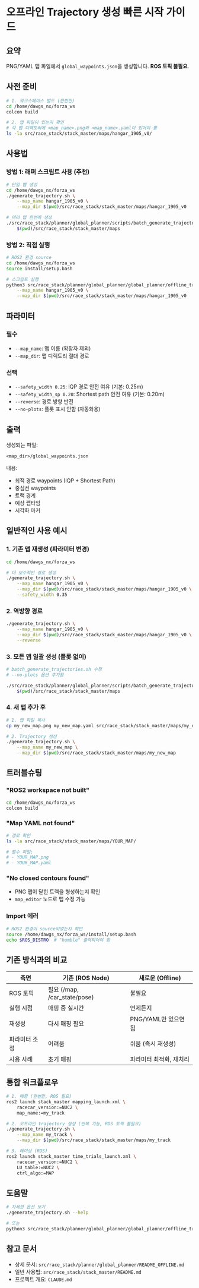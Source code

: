 # 오프라인 Trajectory 생성 빠른 시작 가이드

## 요약

PNG/YAML 맵 파일에서 `global_waypoints.json`을 생성합니다. **ROS 토픽 불필요**.

## 사전 준비

```bash
# 1. 워크스페이스 빌드 (한번만)
cd /home/dawgs_nx/forza_ws
colcon build

# 2. 맵 파일이 있는지 확인
# 각 맵 디렉토리에 <map_name>.png와 <map_name>.yaml이 있어야 함
ls -la src/race_stack/stack_master/maps/hangar_1905_v0/
```

## 사용법

### 방법 1: 래퍼 스크립트 사용 (추천)

```bash
# 단일 맵 생성
cd /home/dawgs_nx/forza_ws
./generate_trajectory.sh \
    --map_name hangar_1905_v0 \
    --map_dir $(pwd)/src/race_stack/stack_master/maps/hangar_1905_v0

# 여러 맵 한번에 생성
./src/race_stack/planner/global_planner/scripts/batch_generate_trajectories.sh \
    $(pwd)/src/race_stack/stack_master/maps
```

### 방법 2: 직접 실행

```bash
# ROS2 환경 source
cd /home/dawgs_nx/forza_ws
source install/setup.bash

# 스크립트 실행
python3 src/race_stack/planner/global_planner/global_planner/offline_trajectory_generator.py \
    --map_name hangar_1905_v0 \
    --map_dir $(pwd)/src/race_stack/stack_master/maps/hangar_1905_v0
```

## 파라미터

### 필수
- `--map_name`: 맵 이름 (확장자 제외)
- `--map_dir`: 맵 디렉토리 절대 경로

### 선택
- `--safety_width 0.25`: IQP 경로 안전 여유 (기본: 0.25m)
- `--safety_width_sp 0.20`: Shortest path 안전 여유 (기본: 0.20m)
- `--reverse`: 경로 방향 반전
- `--no-plots`: 플롯 표시 안함 (자동화용)

## 출력

생성되는 파일:
```
<map_dir>/global_waypoints.json
```

내용:
- 최적 경로 waypoints (IQP + Shortest Path)
- 중심선 waypoints
- 트랙 경계
- 예상 랩타임
- 시각화 마커

## 일반적인 사용 예시

### 1. 기존 맵 재생성 (파라미터 변경)

```bash
cd /home/dawgs_nx/forza_ws

# 더 보수적인 경로 생성
./generate_trajectory.sh \
    --map_name hangar_1905_v0 \
    --map_dir $(pwd)/src/race_stack/stack_master/maps/hangar_1905_v0 \
    --safety_width 0.35
```

### 2. 역방향 경로

```bash
./generate_trajectory.sh \
    --map_name hangar_1905_v0 \
    --map_dir $(pwd)/src/race_stack/stack_master/maps/hangar_1905_v0 \
    --reverse
```

### 3. 모든 맵 일괄 생성 (플롯 없이)

```bash
# batch_generate_trajectories.sh 수정
# --no-plots 옵션 추가됨

./src/race_stack/planner/global_planner/scripts/batch_generate_trajectories.sh \
    $(pwd)/src/race_stack/stack_master/maps
```

### 4. 새 맵 추가 후

```bash
# 1. 맵 파일 복사
cp my_new_map.png my_new_map.yaml src/race_stack/stack_master/maps/my_new_map/

# 2. Trajectory 생성
./generate_trajectory.sh \
    --map_name my_new_map \
    --map_dir $(pwd)/src/race_stack/stack_master/maps/my_new_map
```

## 트러블슈팅

### "ROS2 workspace not built"
```bash
cd /home/dawgs_nx/forza_ws
colcon build
```

### "Map YAML not found"
```bash
# 경로 확인
ls -la src/race_stack/stack_master/maps/YOUR_MAP/

# 필수 파일:
# - YOUR_MAP.png
# - YOUR_MAP.yaml
```

### "No closed contours found"
- PNG 맵이 닫힌 트랙을 형성하는지 확인
- `map_editor` 노드로 맵 수정 가능

### Import 에러
```bash
# ROS2 환경이 source되었는지 확인
source /home/dawgs_nx/forza_ws/install/setup.bash
echo $ROS_DISTRO  # "humble" 출력되어야 함
```

## 기존 방식과의 비교

| 측면 | 기존 (ROS Node) | 새로운 (Offline) |
|------|----------------|-----------------|
| ROS 토픽 | 필요 (/map, /car_state/pose) | 불필요 |
| 실행 시점 | 매핑 중 실시간 | 언제든지 |
| 재생성 | 다시 매핑 필요 | PNG/YAML만 있으면 됨 |
| 파라미터 조정 | 어려움 | 쉬움 (즉시 재생성) |
| 사용 사례 | 초기 매핑 | 파라미터 최적화, 재처리 |

## 통합 워크플로우

```bash
# 1. 매핑 (한번만, ROS 필요)
ros2 launch stack_master mapping_launch.xml \
    racecar_version:=NUC2 \
    map_name:=my_track

# 2. 오프라인 trajectory 생성 (반복 가능, ROS 토픽 불필요)
./generate_trajectory.sh \
    --map_name my_track \
    --map_dir $(pwd)/src/race_stack/stack_master/maps/my_track

# 3. 레이싱 (ROS)
ros2 launch stack_master time_trials_launch.xml \
    racecar_version:=NUC2 \
    LU_table:=NUC2 \
    ctrl_algo:=MAP
```

## 도움말

```bash
# 자세한 옵션 보기
./generate_trajectory.sh --help

# 또는
python3 src/race_stack/planner/global_planner/global_planner/offline_trajectory_generator.py --help
```

## 참고 문서

- 상세 문서: `src/race_stack/planner/global_planner/README_OFFLINE.md`
- 일반 사용법: `src/race_stack/stack_master/README.md`
- 프로젝트 개요: `CLAUDE.md`
